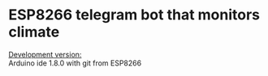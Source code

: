 # ESP8266 telegram bot that monitors climate


<u>Development version:</u>    
Arduino ide 1.8.0 with git from ESP8266 

